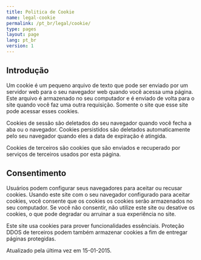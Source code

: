 ```yaml
---
title: Politica de Cookie
name: legal-cookie
permalink: /pt_br/legal/cookie/
type: pages
layout: page
lang: pt_br
version: 1
---
```

## Introdução

Um cookie é um pequeno arquivo de texto que pode ser enviado por um
servidor web para o seu navegador web quando você acessa uma página.
Este arquivo é armazenado no seu computador e é enviado de volta para
o site quando você faz uma outra requisição. Somente o site que esse
site pode acessar esses cookies.

Cookies de sessão são deletados do seu navegador quando você fecha a aba
ou o navegador. Cookies persistidos são deletados automaticamente pelo
seu navegador quando eles a data de expiração é atingida.

Cookies de terceiros são cookies que são enviados e recuperado por serviços
de terceiros usados por esta página.


## Consentimento

Usuários podem configurar seus navegadores para aceitar ou recusar cookies.
Usando este site com o seu navegador configurado para aceitar cookies, você
consente que os cookies os cookies serão armazenados no seu computador.
Se você não consentir, não utilize este site ou desative os cookies, o que
pode degradar ou arruinar a sua experiência no site.

Este site usa cookies para prover funcionalidades essênciais. Proteção DDOS
de terceiros podem também armazenar cookies a fim de entregar páginas
protegidas.

Atualizado pela última vez em 15-01-2015.
